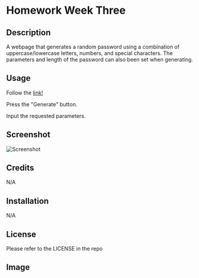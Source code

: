 # Homework Week Three

## Description

A webpage that generates a random password using a combination of uppercase/lowercase letters, numbers, and special characters. The parameters and length of the password can also been set when generating.

## Usage

Follow the [link!](https://isen28.github.io/homework-week-three/)

Press the "Generate" button.

Input the requested parameters.

## Screenshot

![Screenshot]([https://isen28.github.io/homework-week-three/W3Screenshot.png)

## Credits

N/A

## Installation

N/A

## License

Please refer to the LICENSE in the repo

## Image
